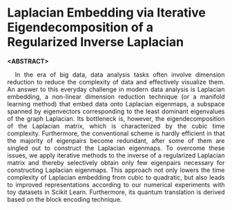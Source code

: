 # Laplacian Embedding via Iterative Eigendecomposition of a Regularized Inverse Laplacian

**&lt;ABSTRACT&gt;**
<div align="justify"> 
&nbsp;&nbsp;In the era of big data, data analysis tasks often involve dimension reduction to reduce the complexity of data and effectively visualize them. An answer to this everyday challenge in modern data analysis is Laplacian embedding, a non-linear dimension reduction technique (or a manifold learning method) that embed data onto Laplacian eigenmaps, a subspace spanned by eigenvectors corresponding to the least dominant eigenvalues of the graph Laplacian. Its bottleneck is, however, the eigendecomposition of the Laplacian matrix, which is characterized by the cubic time complexity. Furthermore, the conventional scheme is hardly efficient in that the majority of eigenpairs become redundant, after some of them are singled out to construct the Laplacian eigenmaps. To overcome these issues, we apply iterative methods to the inverse of a regularized Laplacian matrix and thereby selectively obtain only few eigenpairs necessary for constructing Laplacian eigenmaps. This approach not only lowers the time complexity of Laplacian embedding from cubic to quadratic, but also leads to improved representations according to our numerical experiments with toy datasets in Scikit Learn. Furthermore, its quantum translation is derived based on the block encoding technique.
</div>

